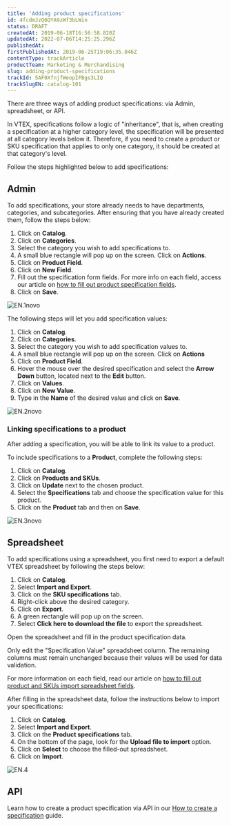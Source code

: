 ```yaml
---
title: 'Adding product specifications'
id: 4fcdmJzQ6QYA9zWf3bLWin
status: DRAFT
createdAt: 2019-06-18T16:56:58.820Z
updatedAt: 2022-07-06T14:25:25.296Z
publishedAt: 
firstPublishedAt: 2019-06-25T19:06:35.046Z
contentType: trackArticle
productTeam: Marketing & Merchandising
slug: adding-product-specifications
trackId: 5AF0XfnjfWeopIFBgs3LIQ
trackSlugEN: catalog-101
---
```


There are three ways of adding product specifications: via Admin, spreadsheet, or API.

<div class="alert alert-warning">
<p>In VTEX, specifications follow a logic of "inheritance", that is, when creating a specification at a higher category level, the specification will be presented at all category levels below it. Therefore, if you need to create a product or SKU specification that applies to only one category, it should be created at that category's level.</p>
</div>

Follow the steps highlighted below to add specifications:

## Admin

To add specifications, your store already needs to have departments, categories, and subcategories. After ensuring that you have already created them, follow the steps below:

1. Click on **Catalog**.
2. Click on **Categories**.
3. Select the category you wish to add specifications to.
4. A small blue rectangle will pop up on the screen. Click on **Actions**.
5. Click on **Product Field**.
6. Click on **New Field**.
7. Fill out the specification form fields. For more info on each field, access our article on [how to fill out product specification fields](https://help.vtex.com/en/tutorial/creating-a-product-field--tutorials_106).
8. Click on **Save**.

![EN.1novo](//images.ctfassets.net/alneenqid6w5/2dF0ogtrRK8JwAfpklyJ7I/2ff6abcfd3e119739d8d383524b6305b/EN.1novo.gif)

The following steps will let you add specification values:

1. Click on **Catalog**.
2. Click on **Categories**.
3. Select the category you wish to add specification values to.
4. A small blue rectangle will pop up on the screen. Click on **Actions**
5. Click on **Product Field**.
6. Hover the mouse over the desired specification and select the **Arrow Down** button, located next to the **Edit** button.
7. Click on **Values**.
8. Click on **New Value**.
9. Type in the **Name** of the desired value and click on **Save**.

![EN.2novo](//images.ctfassets.net/alneenqid6w5/2LBqRIgwrRKGFRZI1k66xV/c225f4b00ecd036deb541355d10278e8/EN.2novo.gif)

### Linking specifications to a product

After adding a specification, you will be able to link its value to a product.

To include specifications to a **Product**, complete the following steps:

1. Click on **Catalog**.
2. Click on **Products and SKUs**.
3. Click on **Update** next to the chosen product.
4. Select the **Specifications** tab and choose the specification value for this product.
5. Click on the **Product** tab and then on **Save**.

![EN.3novo](//images.ctfassets.net/alneenqid6w5/6aLqyJEcn1gn7ZY6D1HOBR/b98761150ff82fce355480c78f7693e6/EN.3novo.gif)

## Spreadsheet

To add specifications using a spreadsheet, you first need to export a default VTEX spreadsheet by following the steps below:  

1. Click on **Catalog**.
2. Select **Import and Export**.
3. Click on the **SKU specifications** tab.
4. Right-click above the desired category.
5. Click on **Export**.
6. A green rectangle will pop up on the screen.
7. Select **Click here to download the file** to export the spreadsheet.

Open the spreadsheet and fill in the product specification data.

Only edit the "Specification Value" spreadsheet column. The remaining columns must remain unchanged because their values will be used for data validation. 

For more information on each field, read our article on [how to fill out product and SKUs import spreadsheet fields](https://help.vtex.com/en/tutorial/fill-out-import-spreadsheet-fields--4nYhx63Q5yokQWaMguaIgI).

After filling in the spreadsheet data, follow the instructions below to import your specifications:

1. Click on **Catalog**.
2. Select **Import and Export**.
3. Click on the **Product specifications** tab.
4. On the bottom of the page, look for the **Upload file to import** option.
5. Click on **Select** to choose the filled-out spreadsheet.
6. Click on **Import**.

![EN.4](//images.ctfassets.net/alneenqid6w5/38zcVf51x9HpqztCxmfgRy/d4d6d36b35f4d0717c3d97fcc9c9223b/EN.4.gif)

## API 

Learn how to create a product specification via API in our [How to create a specification](https://developers.vtex.com/vtex-developer-docs/docs/how-to-create-a-specification) guide.
